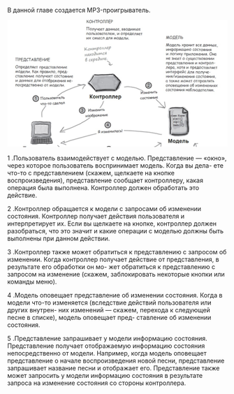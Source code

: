 В данной главе создается MP3-проигрыватель. 



![изображение image10](https://github.com/SergioMyJava/Head-First/blob/master/src/main/java/chapter12/modelviewcontroller/MVC.jpg)


 1 .Пользователь взаимодействует с моделью.
 Представление — «окно», через которое пользователь воспринимает модель. Когда вы дела-
 ете что-то с представлением (скажем, щелкаете на кнопке воспроизведения), представление
 сообщает контроллеру, какая операция была выполнена. Контроллер должен обработать это
 действие.
 
 2 .Контроллер обращается к модели с запросами об изменении состояния.
 Контроллер получает действия пользователя и интерпретирует их. Если вы щелкаете на
 кнопке, контроллер должен разобраться, что это значит и какие операции с моделью должны
 быть выполнены при данном действии.
 
 3 .Контроллер также может обратиться к представлению с запросом об изменении.
 Когда контроллер получает действие от представления, в результате его обработки он мо-
 жет обратиться к представлению с запросом на изменение (скажем, заблокировать некоторые
 кнопки или команды меню).
 
 4 .Модель оповещает представление об изменении состояния.
 Когда в модели что-то изменяется (вследствие действий пользователя или других внутрен-
 них изменений — скажем, перехода к следующей песне в списке), модель оповещает пред-
 ставление об изменении состояния.
 
 5 .Представление запрашивает у модели информацию состояния.
 Представление получает отображаемую информацию состояния непосредственно от модели.
 Например, когда модель оповещает представление о начале воспроизведения новой песни,
 представление запрашивает название песни и отображает его. Представление также может
 запросить у модели информацию состояния в результате запроса на изменение состояния со
 стороны контроллера. 
